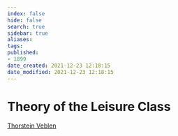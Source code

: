 ```yaml
---
index: false
hide: false
search: true
sidebar: true
aliases:
tags:
published:
- 1899
date_created: 2021-12-23 12:18:15
date_modified: 2021-12-23 12:18:15
---
```


# Theory of the Leisure Class
[Thorstein Veblen](Thorstein_Veblen.md)
